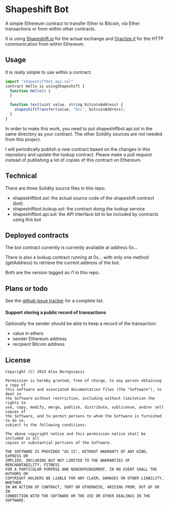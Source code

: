 # Shapeshift Bot

A simple Ethereum contract to transfer Ether to Bitcoin, via Ether transactions or from within other contracts.

It is using [Shapeshift.io](https://shapeshift.io/) for the actual exchange and [Oraclize.it](https://www.oraclize.it) for the HTTP communication from within Ethereum.

## Usage

It is really simple to use within a contract:

```js
import "shapeshiftbot.api.sol"
contract Hello is usingShapeshift {
  function Hello() {
  }

  function test(uint value, string bitcoinAddress) {
    shapeshiftTransfer(value, "btc", bitcoinAddress);
  }
}
```

In order to make this work, you need to put shapeshiftbot.api.sol in the same directory as your contract. The other Solidity sources are not needed from this project.

I will periodically publish a new contract based on the changes in this repository and update the lookup contract. Please make a pull request instead of publishing a lot of copies of this contract on Ethereum.

## Technical

There are three Solidity source files in this repo:

* shapeshiftbot.sol: the actual source code of the shapeshift contract (bot)
* shapeshiftbot.lookup.sol: the contract doing the lookup service
* shapeshiftbot.api.sol: the API interface bit to be included by contracts using this bot

## Deployed contracts

The bot contract currently is currently available at address 0x...

There is also a lookup contract running at 0x... with only one method (getAddress) to retrieve the current address of the bot.

Both are the version tagged as r1 in this repo.

## Plans or todo

See the [github issue tracker](https://github.com/axic/shapeshiftbot/issues/) for a complete list.

#### Support storing a public record of transactions

Optionally the sender should be able to keep a record of the transaction:
* value in ethers
* sender Ethereum address
* recipient Bitcoin address

## License

    Copyright (C) 2015 Alex Beregszaszi

    Permission is hereby granted, free of charge, to any person obtaining a copy of
    this software and associated documentation files (the "Software"), to deal in
    the Software without restriction, including without limitation the rights to
    use, copy, modify, merge, publish, distribute, sublicense, and/or sell copies of
    the Software, and to permit persons to whom the Software is furnished to do so,
    subject to the following conditions:

    The above copyright notice and this permission notice shall be included in all
    copies or substantial portions of the Software.

    THE SOFTWARE IS PROVIDED "AS IS", WITHOUT WARRANTY OF ANY KIND, EXPRESS OR
    IMPLIED, INCLUDING BUT NOT LIMITED TO THE WARRANTIES OF MERCHANTABILITY, FITNESS
    FOR A PARTICULAR PURPOSE AND NONINFRINGEMENT. IN NO EVENT SHALL THE AUTHORS OR
    COPYRIGHT HOLDERS BE LIABLE FOR ANY CLAIM, DAMAGES OR OTHER LIABILITY, WHETHER
    IN AN ACTION OF CONTRACT, TORT OR OTHERWISE, ARISING FROM, OUT OF OR IN
    CONNECTION WITH THE SOFTWARE OR THE USE OR OTHER DEALINGS IN THE SOFTWARE.
